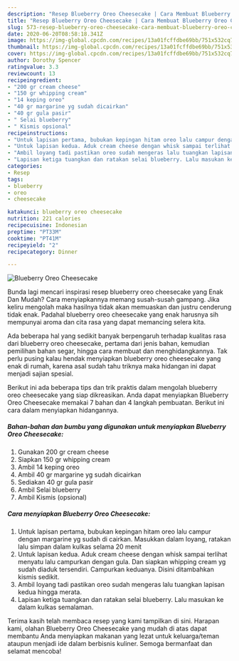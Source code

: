 ```yaml
---
description: "Resep Blueberry Oreo Cheesecake | Cara Membuat Blueberry Oreo Cheesecake Yang Sempurna"
title: "Resep Blueberry Oreo Cheesecake | Cara Membuat Blueberry Oreo Cheesecake Yang Sempurna"
slug: 573-resep-blueberry-oreo-cheesecake-cara-membuat-blueberry-oreo-cheesecake-yang-sempurna
date: 2020-06-20T08:58:18.341Z
image: https://img-global.cpcdn.com/recipes/13a01fcffdbe69bb/751x532cq70/blueberry-oreo-cheesecake-foto-resep-utama.jpg
thumbnail: https://img-global.cpcdn.com/recipes/13a01fcffdbe69bb/751x532cq70/blueberry-oreo-cheesecake-foto-resep-utama.jpg
cover: https://img-global.cpcdn.com/recipes/13a01fcffdbe69bb/751x532cq70/blueberry-oreo-cheesecake-foto-resep-utama.jpg
author: Dorothy Spencer
ratingvalue: 3.3
reviewcount: 13
recipeingredient:
- "200 gr cream cheese"
- "150 gr whipping cream"
- "14 keping oreo"
- "40 gr margarine yg sudah dicairkan"
- "40 gr gula pasir"
- " Selai blueberry"
- " Kismis opsional"
recipeinstructions:
- "Untuk lapisan pertama, bubukan kepingan hitam oreo lalu campur dengan margarine yg sudah di cairkan. Masukkan dalam loyang, ratakan lalu simpan dalam kulkas selama 20 menit"
- "Untuk lapisan kedua. Aduk cream cheese dengan whisk sampai terlihat menyatu lalu campurkan dengan gula. Dan siapkan whipping cream yg sudah diaduk tersendiri. Campurkan keduanya. Disini ditambahkan kismis sedikit."
- "Ambil loyang tadi pastikan oreo sudah mengeras lalu tuangkan lapisan kedua hingga merata."
- "Lapisan ketiga tuangkan dan ratakan selai blueberry. Lalu masukan ke dalam kulkas semalaman."
categories:
- Resep
tags:
- blueberry
- oreo
- cheesecake

katakunci: blueberry oreo cheesecake 
nutrition: 221 calories
recipecuisine: Indonesian
preptime: "PT33M"
cooktime: "PT41M"
recipeyield: "2"
recipecategory: Dinner

---
```



![Blueberry Oreo Cheesecake](https://img-global.cpcdn.com/recipes/13a01fcffdbe69bb/751x532cq70/blueberry-oreo-cheesecake-foto-resep-utama.jpg)

Bunda lagi mencari inspirasi resep blueberry oreo cheesecake yang Enak Dan Mudah? Cara menyiapkannya memang susah-susah gampang. Jika keliru mengolah maka hasilnya tidak akan memuaskan dan justru cenderung tidak enak. Padahal blueberry oreo cheesecake yang enak harusnya sih mempunyai aroma dan cita rasa yang dapat memancing selera kita.

Ada beberapa hal yang sedikit banyak berpengaruh terhadap kualitas rasa dari blueberry oreo cheesecake, pertama dari jenis bahan, kemudian pemilihan bahan segar, hingga cara membuat dan menghidangkannya. Tak perlu pusing kalau hendak menyiapkan blueberry oreo cheesecake yang enak di rumah, karena asal sudah tahu triknya maka hidangan ini dapat menjadi sajian spesial.




Berikut ini ada beberapa tips dan trik praktis dalam mengolah blueberry oreo cheesecake yang siap dikreasikan. Anda dapat menyiapkan Blueberry Oreo Cheesecake memakai 7 bahan dan 4 langkah pembuatan. Berikut ini cara dalam menyiapkan hidangannya.

<!--inarticleads1-->

##### Bahan-bahan dan bumbu yang digunakan untuk menyiapkan Blueberry Oreo Cheesecake:

1. Gunakan 200 gr cream cheese
1. Siapkan 150 gr whipping cream
1. Ambil 14 keping oreo
1. Ambil 40 gr margarine yg sudah dicairkan
1. Sediakan 40 gr gula pasir
1. Ambil  Selai blueberry
1. Ambil  Kismis (opsional)




<!--inarticleads2-->

##### Cara menyiapkan Blueberry Oreo Cheesecake:

1. Untuk lapisan pertama, bubukan kepingan hitam oreo lalu campur dengan margarine yg sudah di cairkan. Masukkan dalam loyang, ratakan lalu simpan dalam kulkas selama 20 menit
1. Untuk lapisan kedua. Aduk cream cheese dengan whisk sampai terlihat menyatu lalu campurkan dengan gula. Dan siapkan whipping cream yg sudah diaduk tersendiri. Campurkan keduanya. Disini ditambahkan kismis sedikit.
1. Ambil loyang tadi pastikan oreo sudah mengeras lalu tuangkan lapisan kedua hingga merata.
1. Lapisan ketiga tuangkan dan ratakan selai blueberry. Lalu masukan ke dalam kulkas semalaman.




Terima kasih telah membaca resep yang kami tampilkan di sini. Harapan kami, olahan Blueberry Oreo Cheesecake yang mudah di atas dapat membantu Anda menyiapkan makanan yang lezat untuk keluarga/teman ataupun menjadi ide dalam berbisnis kuliner. Semoga bermanfaat dan selamat mencoba!
